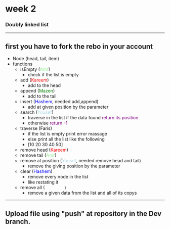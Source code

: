 # week 2
### Doubly linked list

---
first you have to fork the rebo in your account
---
- Node (head, tail, item)
- functions
    - isEmpty (<span style="color:lightgreen">Amr</span>)
        - check if the list is empty 
    - add (<span style="color:red">Kareem</span>)
        - add to the head
    - append (<span style="color:green">Mazen</span>)
        - add to the tail
    - insert (<span style="color:blue">Hashem</span>, needed add,append)
        - add at given position by the parameter
    - search (<span style="color:lightblue">Yousef</span>)
        - traverse in the list if the data found <span style="color:purple">return its position </span>
        - otherwise <span style="color:purple">return -1</span>
    - traverse (<span style="color:black">Faris</span>)
        - if the list is empty print error massage
        - else print all the list like the following 
        - [10 20 30 40 50]
    - remove head (<span style="color:red">Kareem</span>)
    - remove tail (<span style="color:lightgreen">Amr</span>)
    - remove at position (<span style="color:lightblue">Yousef</span>, needed remove head and tail)
        - remove the giving position by the parameter
    - clear (<span style="color:blue">Hashem</span>)
        - remove every node in the list 
        - like restating it
    - remove all (<span style="color:white">Unknown</span>)
        - remove a given data from the list and all of its copys
---
## Upload file using "push" at repository in the Dev branch.